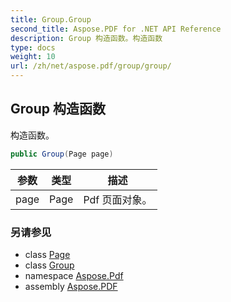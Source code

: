 ```yaml
---
title: Group.Group
second_title: Aspose.PDF for .NET API Reference
description: Group 构造函数。构造函数
type: docs
weight: 10
url: /zh/net/aspose.pdf/group/group/
---
```

## Group 构造函数

构造函数。

```csharp
public Group(Page page)
```

| 参数 | 类型 | 描述 |
| --- | --- | --- |
| page | Page | Pdf 页面对象。 |

### 另请参见

* class [Page](../../page/)
* class [Group](../)
* namespace [Aspose.Pdf](../../../aspose.pdf/)
* assembly [Aspose.PDF](../../../)